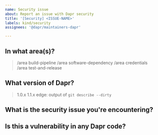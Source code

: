 ```yaml
---
name: Security issue
about: Report an issue with Dapr security
title: '[Security] <ISSUE-NAME>'
labels: kind/security
assignees: '@dapr/maintainers-dapr'

---
```


<!-- If you need to privately report a security vulnerability in the Dapr runtime please visit https://docs.dapr.io/operations/support/suport-security-issues -->

## In what area(s)?

<!-- Remove the '> ' to select -->

> /area build-pipeline
> /area software-dependency
> /area credentials
> /area test-and-release

## What version of Dapr?

<!-- Delete all but your choice -->

> 1.0.x
> 1.1.x
> edge: output of `git describe --dirty`

## What is the security issue you're encountering?

<!-- Describe the issue here -->

## Is this a vulnerability in any Dapr code?

<!-- If yes, please visit https://docs.dapr.io/operations/support/suport-security-issues and do not create an issue here -->

